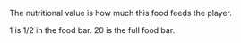 The nutritional value is how much this food feeds the player.

1 is 1/2 in the food bar. 20 is the full food bar.